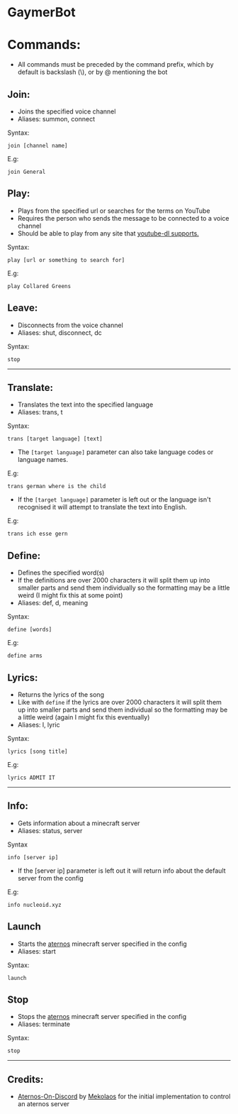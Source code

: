 # GaymerBot

# Commands:

- All commands must be preceded by the command prefix, which by default is backslash (\\), or by @ mentioning the bot

## Join:

- Joins the specified voice channel
- Aliases: summon, connect

Syntax:

```
join [channel name]
```

E.g:

```
join General
```

## Play:

- Plays from the specified url or searches for the terms on YouTube
- Requires the person who sends the message to be connected to a voice channel
- Should be able to play from any site that [youtube-dl supports.](https://yt-dl.org/supportedsites.html)

Syntax:

```
play [url or something to search for]
```

E.g:

```
play Collared Greens
```

## Leave:

- Disconnects from the voice channel
- Aliases: shut, disconnect, dc

Syntax:

```
stop
```

---

## Translate:

- Translates the text into the specified language
- Aliases: trans, t

Syntax:

```
trans [target language] [text]
```

- The `[target language]` parameter can also take language codes or language names.

E.g:

```
trans german where is the child
```

- If the `[target language]` parameter is left out or the language isn't recognised it will attempt to translate the text into English.

E.g:

```
trans ich esse gern
```

## Define:

- Defines the specified word(s)
- If the definitions are over 2000 characters it will split them up into smaller parts and send them individually so the formatting may be a little weird (I might fix this at some point)
- Aliases: def, d, meaning

Syntax:

```
define [words]
```

E.g:

```
define arms
```

## Lyrics:

- Returns the lyrics of the song
- Like with `define` if the lyrics are over 2000 characters it will split them up into smaller parts and send them individual so the formatting may be a little weird (again I might fix this eventually)
- Aliases: l, lyric

Syntax:

```
lyrics [song title]
```

E.g:

```
lyrics ADMIT IT
```

---

## Info:

- Gets information about a minecraft server
- Aliases: status, server

Syntax

```
info [server ip]
```

- If the [server ip] parameter is left out it will return info about the default server from the config

E.g:

```
info nucleoid.xyz
```


## Launch

- Starts the [aternos](https://aternos.org/) minecraft server specified in the config
- Aliases: start

Syntax:

```
launch
```

## Stop

- Stops the [aternos](https://aternos.org/) minecraft server specified in the config
- Aliases: terminate

Syntax:

```
stop
```

---

## Credits:
- [Aternos-On-Discord](https://github.com/Mekolaos/Aternos-On-Discord) by [Mekolaos](https://github.com/Mekolaos) for the initial implementation to control an aternos server
